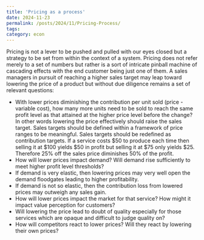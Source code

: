 ```yaml
---
title: 'Pricing as a process'
date: 2024-11-23
permalink: /posts/2024/11/Pricing-Process/
tags:
category: econ
---
```


Pricing is not a lever to be pushed and pulled with our eyes closed but a strategy to be set from within the context of a system. Pricing does not refer merely to a set of numbers but rather is a sort of intricate pinball machine of cascading effects with the end customer being just one of them. 
A sales managers in pursuit of reaching a higher sales target may leap toward lowering the price of a product but without due diligence remains a set of relevant questions: 
* With lower prices diminishing the contribution per unit sold (price - variable cost), how many more units need to be sold to reach the same profit level as that attained at the higher price level before the change? In other words lowering the price effectively should raise the sales target. Sales targets should be defined within a framework of price ranges to be meaningful. Sales targets should be redefined as contribution targets. If a service costs $50 to produce each time then selling it at $100 yields $50 in profit but selling it at $75 only yields $25. Therefore 25% off the sales price diminishes 50% of the profit. 
* How will lower prices impact demand? Will demand rise sufficiently to meet higher profit level thresholds? 
* If demand is very elastic, then lowering prices may very well open the demand floodgates leading to higher profitability. 
* If demand is not so elastic, then the contribution loss from lowered prices may outweigh any sales gain. 
* How will lower prices impact the market for that service? How might it impact value perception for customers? 
* Will lowering the price lead to doubt of quality especially for those services which are opaque and difficult to judge quality on? 
* How will competitors react to lower prices? Will they react by lowering their own prices?  